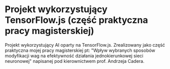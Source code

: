 # Projekt wykorzystujący TensorFlow.js (część praktyczna pracy magisterskiej)

Projekt wykorzystujący AI oparty na TensorFlow.js. Zrealizowany jako część praktyczna mojej pracy magisterskiej pt: "Wpływ wybranych sposobów modyfikacji wag na efektywność działania jednokierunkowej sieci neuronowej" napisanej pod kierownictwem prof. Andrzeja Cadera.
